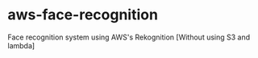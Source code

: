 # aws-face-recognition
Face recognition system using AWS's Rekognition [Without using S3 and lambda]
